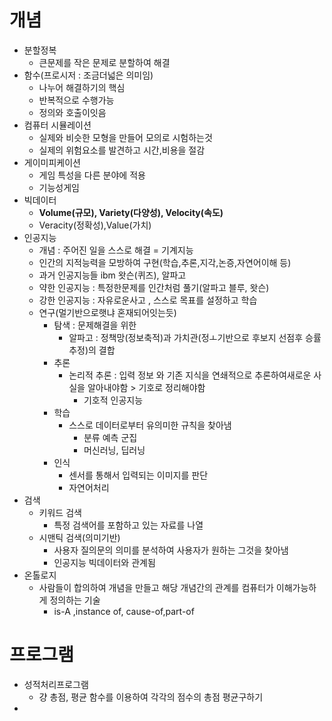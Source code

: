 
# 개념
- 분할정복
	- 큰문제를 작은 문제로 분할하여 해결
- 함수(프로시저 : 조금더넓은 의미임)
	- 나누어 해결하기의 핵심 
	- 반복적으로 수행가능
	- 정의와 호출이잇음
- 컴퓨터 시뮬레이션
	- 실제와 비슷한 모형을 만들어 모의로 시험하는것
	- 실제의 위험요소를 발견하고 시간,비용을 절감
- 게이미피케이션
	- 게임 특성을 다른 분야에 적용
	- 기능성게임
- 빅데이터
	- **Volume(규모), Variety(다양성), Velocity(속도)**
	- Veracity(정확성),Value(가치)
- 인공지능
	- 개념 :  주어진 일을 스스로 해결 = 기계지능
	- 인간의 지적능력을 모방하여 구현(학습,추론,지각,논증,자연어이해 등)
	- 과거 인공지능들 ibm 왓슨(퀴즈), 알파고
	- 약한 인공지능 : 특정한문제를 인간처럼 풀기(알파고 블루, 왓슨)
	- 강한 인공지능 : 자유로운사고 , 스스로 목표를 설정하고 학습
	- 연구(멀기반으로햇냐 혼재되어잇는듯)
		- 탐색 : 문제해결을 위한
			-  알파고 : 정책망(정보축적)과 가치관(정ㅗ기반으로 후보지 선점후 승률추정)의 결합
		- 추론
			- 논리적 추론 : 입력 정보 와 기존 지식을 연쇄적으로 추론하여새로운 사실을 알아내야함 > 기호로 정리해야함
				- 기호적 인공지능
		- 학습
			- 스스로 데이터로부터 유의미한 규칙을 찾아냄
				- 분류 예측 군집
				- 머신러닝, 딥러닝
		- 인식
			- 센서를 통해서 입력되는 이미지를 판단
			- 자연어처리
- 검색
	- 키워드 검색
		- 특정 검색어를 포함하고 있는 자료를 나열
	- 시맨틱 검색(의미기반)
		- 사용자 질의문의 의미를 분석하여 사용자가 원하는 그것을 찾아냄
		- 인공지능 빅데이터와 관계됨
- 온톨로지
	- 사람들이 합의하여 개념을 만들고 해당 개념간의 관계를 컴퓨터가 이해가능하게 정의하는 기술
		- is-A ,instance of, cause-of,part-of




# 프로그램
- 성적처리프로그램
	- 걍 총점, 평균 함수를 이용하여 각각의 점수의 총점 평균구하기
- 